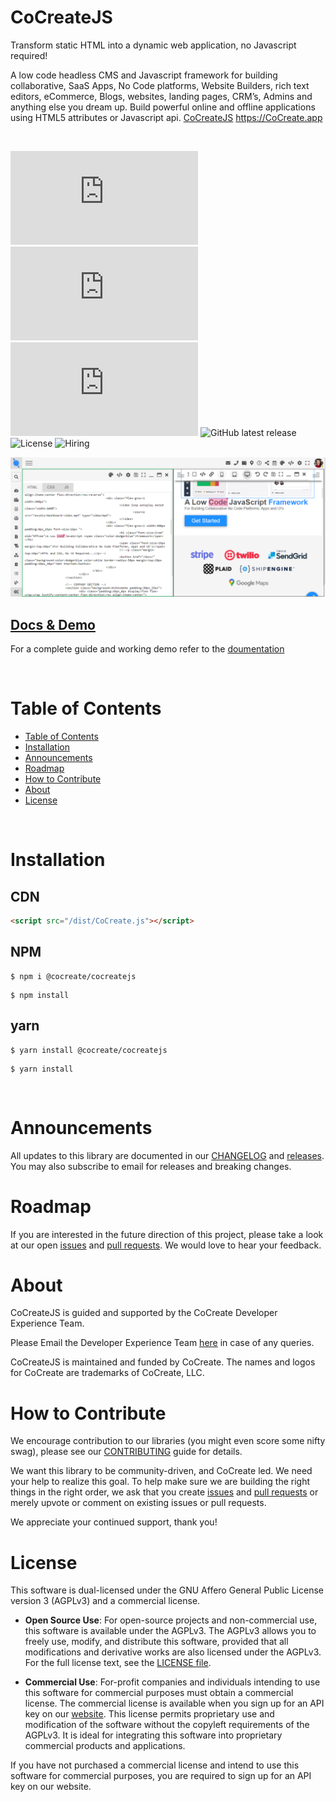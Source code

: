 # CoCreateJS

Transform static HTML into a dynamic web application, no Javascript required!

A low code headless CMS and Javascript framework for building collaborative, SaaS Apps, No Code platforms, Website Builders, rich text editors, eCommerce, Blogs, websites, landing pages, CRM’s, Admins and anything else you dream up. Build powerful online and offline applications using HTML5 attributes or Javascript api. [CoCreateJS](https://CoCreate.app) https://CoCreate.app

<!-- Note: CoCreateJS is the clients side and requires the backend server side to fuction. The backend can be used via our cloud service or you can deploy and manage the backend yourself via [CoCreateWS](https://github.com/CoCreate-app/CoCreateWS) -->

<br/>

![minified](https://img.badgesize.io/https:/CoCreate.app/dist/CoCreate.min.js?label=minified&color=orange&style=flat-square)
![gzip](https://img.badgesize.io/https:/CoCreate.app/dist/CoCreate.min.js?label=gzip&compression=gzip&color=yellow&style=flat-square)
![brotli](https://img.badgesize.io/https:/CoCreate.app/dist/CoCreate.min.js?label=brotli&compression=brotli&style=flat-square)
![GitHub latest release](https://img.shields.io/github/v/release/CoCreate-app/CoCreateJS?style=flat-square)
![License](https://img.shields.io/github/license/CoCreate-app/CoCreateJS?style=flat-square)
![Hiring](https://img.shields.io/static/v1?style=flat-square&label=&message=Hiring&color=blueviolet)

![CoCreateJS](https://github.com/CoCreate-app/CoCreateJS/blob/master/CoCreateJS.png)

## [Docs & Demo](https://cocreate.app/docs/CoCreateJS)

For a complete guide and working demo refer to the [doumentation](https://cocreate.app/docs/CoCreateJS)

<br/>

# Table of Contents

-   [Table of Contents](#table-of-contents)
-   [Installation](#installation)
-   [Announcements](#announcements)
-   [Roadmap](#roadmap)
-   [How to Contribute](#how-to-contribute)
-   [About](#about)
-   [License](#license)

<br/>

<a name="installation"></a>

# Installation

<!-- Note: Requires [CoCreateWS](https://github.com/CoCreate-app/CoCreateWS) websocket server if you intend on using CRUD and collabrative features. You can connect to our cloud servers using the subdomain and APIKEY provided on [SignUp](https://cocreate.app/admin/signup.html) or do a self hosted install.   -->

## CDN

```html
<script src="/dist/CoCreate.js"></script>
```

## NPM

```shell
$ npm i @cocreate/cocreatejs

```

```shell
$ npm install
```

## yarn

```shell
$ yarn install @cocreate/cocreatejs
```

```shell
$ yarn install
```

<br/>

<a name="announcements"></a>

# Announcements

All updates to this library are documented in our [CHANGELOG](https://github.com/CoCreate-app/CoCreateJS/blob/master/CHANGELOG.md) and [releases](https://github.com/CoCreate-app/CoCreateJS/releases). You may also subscribe to email for releases and breaking changes.

<a name="roadmap"></a>

# Roadmap

If you are interested in the future direction of this project, please take a look at our open [issues](https://github.com/CoCreate-app/CoCreateJS/issues) and [pull requests](https://github.com/CoCreate-app/CoCreateJS/pulls). We would love to hear your feedback.

<a name="about"></a>

# About

CoCreateJS is guided and supported by the CoCreate Developer Experience Team.

Please Email the Developer Experience Team [here](mailto:develop@cocreate.app) in case of any queries.

CoCreateJS is maintained and funded by CoCreate. The names and logos for CoCreate are trademarks of CoCreate, LLC.

<a name="contribute"></a>

# How to Contribute

We encourage contribution to our libraries (you might even score some nifty swag), please see our [CONTRIBUTING](https://github.com/CoCreate-app/CoCreateJS/blob/master/CONTRIBUTING.md) guide for details.

We want this library to be community-driven, and CoCreate led. We need your help to realize this goal. To help make sure we are building the right things in the right order, we ask that you create [issues](https://github.com/CoCreate-app/CoCreateJS/issues) and [pull requests](https://github.com/CoCreate-app/CoCreateJS/pulls) or merely upvote or comment on existing issues or pull requests.

We appreciate your continued support, thank you!

<a name="license"></a>

# License

This software is dual-licensed under the GNU Affero General Public License version 3 (AGPLv3) and a commercial license.

-   **Open Source Use**: For open-source projects and non-commercial use, this software is available under the AGPLv3. The AGPLv3 allows you to freely use, modify, and distribute this software, provided that all modifications and derivative works are also licensed under the AGPLv3. For the full license text, see the [LICENSE file](https://github.com/CoCreate-app/CoCreate-client/blob/master/LICENSE).

-   **Commercial Use**: For-profit companies and individuals intending to use this software for commercial purposes must obtain a commercial license. The commercial license is available when you sign up for an API key on our [website](https://cocreate.app). This license permits proprietary use and modification of the software without the copyleft requirements of the AGPLv3. It is ideal for integrating this software into proprietary commercial products and applications.

If you have not purchased a commercial license and intend to use this software for commercial purposes, you are required to sign up for an API key on our website.
